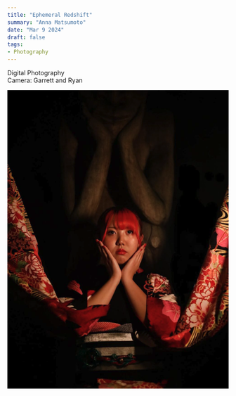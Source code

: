 ```yaml
---
title: "Ephemeral Redshift"
summary: "Anna Matsumoto"
date: "Mar 9 2024"
draft: false
tags:
- Photography
---
```


Digital Photography  
Camera: Garrett and Ryan

![Ephemeral Redshift Image](./ephemeral-redshift-image.png)
